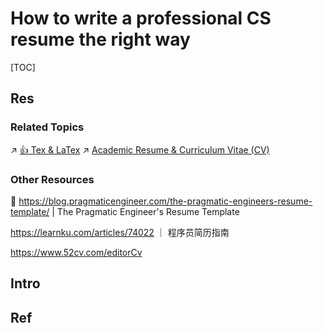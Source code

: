 # How to write a professional CS resume the right way

[TOC]



## Res
### Related Topics
↗ [👍 Tex & LaTex](../../../🔑%20CS%20Core/👩‍💻%20Computer%20Languages%20&%20Programming%20Methodology/Other%20Languages%20for%20Specific%20Areas/🪁%20DSL(Domain%20Specific%20Languages)%20&%20GPL(General%20Purpose%20Languages)/Markup%20Languages/👍%20Tex%20&%20LaTex.md)
↗ [Academic Resume & Curriculum Vitae (CV)](../International%20Opportunities/(CS)%20Master%20&%20PhD%20Guide%20-%20Preparation%20&%20Application/Admission%20Materials/Academic%20Resume%20&%20Curriculum%20Vitae%20(CV).md)


### Other Resources
📄 https://blog.pragmaticengineer.com/the-pragmatic-engineers-resume-template/ | The Pragmatic Engineer's Resume Template

https://learnku.com/articles/74022 ｜ 程序员简历指南

https://www.52cv.com/editorCv



## Intro



## Ref

